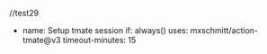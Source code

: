 //test29

- name: Setup tmate session
  if: always()
  uses: mxschmitt/action-tmate@v3
  timeout-minutes: 15
